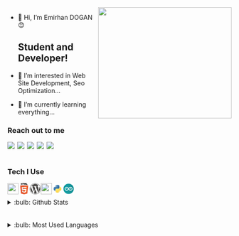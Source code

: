 <img src="https://media.giphy.com/media/zSHERzpaQ9x8k/giphy.gif" align="right" width="300" height="250">

- 👋 Hi, I’m Emirhan DOGAN :blush:     
     ##  Student and Developer!
    
- 👀 I’m interested in Web Site Development, Seo Optimization...
- 🌱 I’m currently learning everything...

### Reach out to me

[<img width="22" src="https://unpkg.com/simple-icons@v4/icons/instagram.svg" align="left" />][instagram] 
 [<img width="22" src="https://unpkg.com/simple-icons@v4/icons/twitter.svg" align="left" />][twitter] 
[<img width="22" src="https://unpkg.com/simple-icons@v4/icons/linkedin.svg" align="left" />][linkedin] 
[<img width="22" src="https://unpkg.com/simple-icons@v4/icons/googlechrome.svg" align="left" />][website]
[<img width="22" src="https://unpkg.com/simple-icons@v4/icons/behance.svg" align="left" />][behance]

<br>
<br>

### Tech I Use

<img align="left" src="https://user-images.githubusercontent.com/76941464/177096731-892835fc-3094-4ea7-acd8-a8f6c9b809b4.png"  width="25" height="25" />
<img align="left" src="https://raw.githubusercontent.com/github/explore/80688e429a7d4ef2fca1e82350fe8e3517d3494d/topics/html/html.png"  width="25" height="25" />
<img align="left" src="https://raw.githubusercontent.com/github/explore/80688e429a7d4ef2fca1e82350fe8e3517d3494d/topics/wordpress/wordpress.png"  width="25" height="25" />
<img align="left" src="https://user-images.githubusercontent.com/76941464/177096861-9f3f3514-7aea-41bd-a9ae-a767050b3f52.png"  width="25" height="25" />
<img align="left" src="https://raw.githubusercontent.com/github/explore/80688e429a7d4ef2fca1e82350fe8e3517d3494d/topics/python/python.png"  width="25" height="25" />
<img align="left" src="https://raw.githubusercontent.com/github/explore/80688e429a7d4ef2fca1e82350fe8e3517d3494d/topics/arduino/arduino.png"  width="25" height="25" />

<br>
<br>

<details>
<summary>:bulb: Github Stats</summary>
<img src="https://github-readme-stats.vercel.app/api?username=emirhandgn&theme=radical" >
</details>
<br>
<br>

<details>
<summary>:bulb: Most Used Languages</summary>
<img src="https://github-readme-stats.vercel.app/api/top-langs/?username=emirhandgn&layout=compact&theme=radical" >
</details>


[görünmez kod]: http:


[instagram]: http://instagram.com/EmirDgn
[twitter]: http://twitter.com/EmirDgn
[linkedin]: https://www.linkedin.com/in/emir-do%C4%9Fan-51a02abb
[website]: http://emirdogan.info
[behance]: https://www.behance.net/emirhandoan

